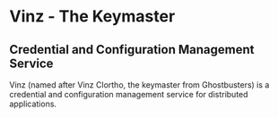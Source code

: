 # Vinz - The Keymaster

## Credential and Configuration Management Service

Vinz (named after Vinz Clortho, the keymaster from Ghostbusters) is a credential and configuration
management service for distributed applications.
